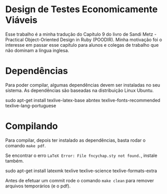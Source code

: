 # Design de Testes Economicamente Viáveis

Esse trabalho é a minha tradução do Capítulo 9 do livro de Sandi Metz - Practical Object-Oriented Design in Ruby (POODIR). Minha motivação foi o interesse em passar esse capítulo para alunos e colegas de trabalho que não dominam a língua inglesa.

# Dependências

Para poder compilar, algumas dependências devem ser instaladas no seu sistema.
As dependências são baseadas na distribuição Linux Ubuntu.

  sudo apt-get install texlive-latex-base abntex texlive-fonts-recommended texlive-lang-portuguese

# Compilando

Para compilar, depois ter instalado as dependências, basta rodar o comando `make pdf`.

Se encontrar o erro `LaTeX Error: File fncychap.sty not found.`, instale também.

  sudo apt-get install latexmk texlive texlive-science texlive-formats-extra

Antes de efetuar um commit rode o comando `make clean` para remover arquivos temporários (e o pdf).
